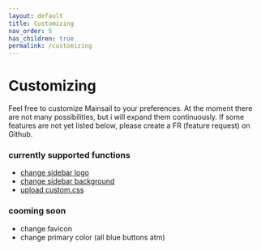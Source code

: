 ```yaml
---
layout: default
title: Customizing
nav_order: 5
has_children: true
permalink: /customizing
---
```


# Customizing

Feel free to customize Mainsail to your preferences. At the moment there
are not many possibilities, but i will expand them continuously. If some features
are not yet listed below, please create a FR (feature request) on Github.

### currently supported functions
- [change sidebar logo](sidebar.md)
- [change sidebar background](sidebar.md)
- [upload custom.css](custom-css.md)

### cooming soon
- change favicon
- change primary color (all blue buttons atm)